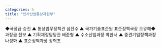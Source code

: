 ```yaml
---
categories: h
title: "인사산업통상자원부"
---
```

◆국장급 승진 ▲ 통상법무정책관 심진수 ▲ 국가기술표준원 표준정책국장 오광해◆ 과장급 전보 ▲ 기획재정담당관 배준형 ▲ 수소산업과장 박한서 ▲ 중견기업정책과장 나성화 ▲ 표준정책과장 장혁조